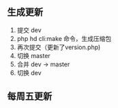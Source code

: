 ## 生成更新

1. 提交 dev 
2. php hd cli:make 命令，生成压缩包
3. 再次提交（更新了version.php) 
3. 切换 master 
4. 合并 dev -> master
5. 切换 dev 

## 每周五更新